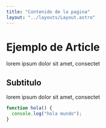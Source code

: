 ```yaml
---
title: "Contenido de la pagina"
layout: "../layouts/Layout.astro"
---
```


# Ejemplo de Article

lorem ipsum dolor sit amet, consectet

## Subtitulo

lorem ipsum dolor sit amet, consectet

```javascript
function hola() {
  console.log("hola mundo");
}
```
